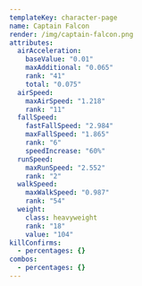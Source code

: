 ```yaml
---
templateKey: character-page
name: Captain Falcon
render: /img/captain-falcon.png
attributes:
  airAcceleration:
    baseValue: "0.01"
    maxAdditional: "0.065"
    rank: "41"
    total: "0.075"
  airSpeed:
    maxAirSpeed: "1.218"
    rank: "11"
  fallSpeed:
    fastFallSpeed: "2.984"
    maxFallSpeed: "1.865"
    rank: "6"
    speedIncrease: "60%"
  runSpeed:
    maxRunSpeed: "2.552"
    rank: "2"
  walkSpeed:
    maxWalkSpeed: "0.987"
    rank: "54"
  weight:
    class: heavyweight
    rank: "18"
    value: "104"
killConfirms:
  - percentages: {}
combos:
  - percentages: {}
---
```

